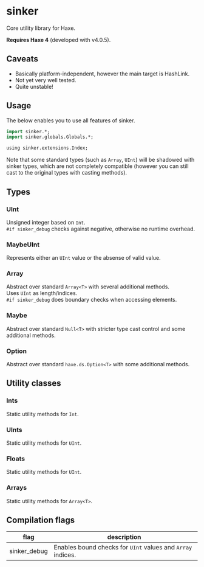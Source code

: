 # sinker

Core utility library for Haxe.

**Requires Haxe 4** (developed with v4.0.5).


## Caveats

- Basically platform-independent, however the main target is HashLink.
- Not yet very well tested.
- Quite unstable!


## Usage

The below enables you to use all features of sinker.

```haxe
import sinker.*;
import sinker.globals.Globals.*;

using sinker.extensions.Index;
```

Note that some standard types (such as `Array`, `UInt`) will be shadowed with sinker types, which are not completely compatible (however you can still cast to the original types with casting methods).


## Types

### UInt

Unsigned integer based on `Int`.  
`#if sinker_debug` checks against negative, otherwise no runtime overhead.

### MaybeUInt

Represents either an `UInt` value or the absense of valid value.

### Array<T>

Abstract over standard `Array<T>` with several additional methods.  
Uses `UInt` as length/indices.  
`#if sinker_debug` does boundary checks when accessing elements.

### Maybe<T>

Abstract over standard `Null<T>` with stricter type cast control and some additional methods.

### Option<T>

Abstract over standard `haxe.ds.Option<T>` with some additional methods.


## Utility classes

### Ints

Static utility methods for `Int`.

### UInts

Static utility methods for `UInt`.

### Floats

Static utility methods for `UInt`.

### Arrays

Static utility methods for `Array<T>`.


## Compilation flags

|flag|description|
|---|---|
|sinker_debug|Enables bound checks for `UInt` values and `Array` indices.|
